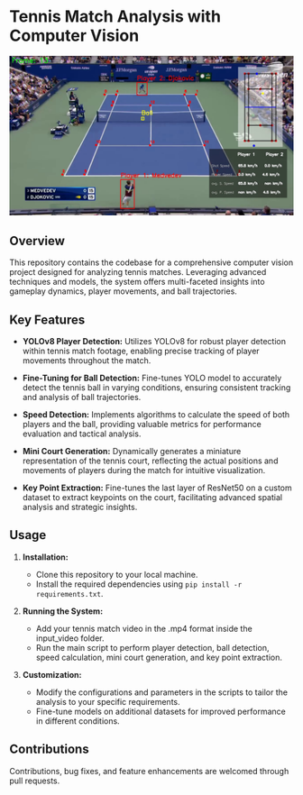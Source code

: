 # Tennis Match Analysis with Computer Vision

![Tennis Match Analysis](output_video_img.png)

## Overview

This repository contains the codebase for a comprehensive computer vision project designed for analyzing tennis matches. Leveraging advanced techniques and models, the system offers multi-faceted insights into gameplay dynamics, player movements, and ball trajectories.


## Key Features

- **YOLOv8 Player Detection:** Utilizes YOLOv8 for robust player detection within tennis match footage, enabling precise tracking of player movements throughout the match.
  
- **Fine-Tuning for Ball Detection:** Fine-tunes YOLO model to accurately detect the tennis ball in varying conditions, ensuring consistent tracking and analysis of ball trajectories.
  
- **Speed Detection:** Implements algorithms to calculate the speed of both players and the ball, providing valuable metrics for performance evaluation and tactical analysis.
  
- **Mini Court Generation:** Dynamically generates a miniature representation of the tennis court, reflecting the actual positions and movements of players during the match for intuitive visualization.
  
- **Key Point Extraction:** Fine-tunes the last layer of ResNet50 on a custom dataset to extract keypoints on the court, facilitating advanced spatial analysis and strategic insights.

## Usage

1. **Installation:**
   - Clone this repository to your local machine.
   - Install the required dependencies using `pip install -r requirements.txt`.
   
2. **Running the System:**
   - Add your tennis match video in the .mp4 format inside the input_video folder.
   - Run the main script to perform player detection, ball detection, speed calculation, mini court generation, and key point extraction.
   
3. **Customization:**
   - Modify the configurations and parameters in the scripts to tailor the analysis to your specific requirements.
   - Fine-tune models on additional datasets for improved performance in different conditions.
   

## Contributions

Contributions, bug fixes, and feature enhancements are welcomed through pull requests. 
